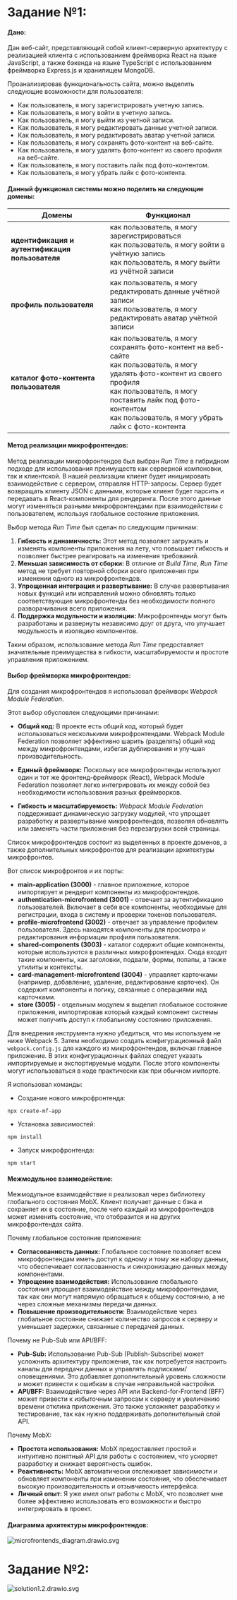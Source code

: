# Задание №1:

#### Дано:
Дан веб-сайт, представляющий собой клиент-серверную архитектуру с реализацией клиента с использованием фреймворка React на языке JavaScript,
а также бэкенда на языке TypeScript с использованием фреймворка Express.js и хранилищем MongoDB.

Проанализировав функциональность сайта, можно выделить следующие возможности для пользователя:
* Как пользователь, я могу зарегистрировать учетную запись.
* Как пользователь, я могу войти в учетную запись.
* Как пользователь, я могу выйти из учетной записи.
* Как пользователь, я могу редактировать данные учетной записи.
* Как пользователь, я могу редактировать аватар учетной записи.
* Как пользователь, я могу сохранять фото-контент на веб-сайте.
* Как пользователь, я могу удалять фото-контент из своего профиля на веб-сайте.
* Как пользователь, я могу поставить лайк под фото-контентом.
* Как пользователь, я могу убрать лайк с фото-контента.

#### Данный функционал системы можно поделить на следующие домены:
| Домены                                          | Функционал                                                                                                                                         |
|-------------------------------------------------|----------------------------------------------------------------------------------------------------------------------------------------------------|
| **идентификация и аутентификация пользователя** | как пользователь, я могу зарегистрироваться<br>как пользователь, я могу войти в учётную запись<br>как пользователь, я могу выйти из учётной записи |
| **профиль пользователя**                        | как пользователь, я могу редактировать данные учётной записи<br>как пользователь, я могу редактировать аватар учётной записи               |
| **каталог фото-контента пользователя**          | как пользователь, я могу сохранять фото-контент на веб-сайте<br>как пользователь, я могу удалять фото-контент из своего профиля<br>как пользователь, я могу поставить лайк под фото-контентом<br>как пользователь, я могу убрать лайк с фото-контента|

#### Метод реализации микрофронтендов:
Метод реализации микрофронтендов был выбран <i>Run Time</i> в гибридном подходе для использования преимуществ как серверной компоновки, так и клиентской. 
В нашей реализации клиент будет инициировать взаимодействие с сервером, отправляя HTTP-запросы. Сервер будет возвращать клиенту JSON с данными,
которые клиент будет парсить и передавать в React-компоненты для рендеринга. После этого данные могут изменяться разными микрофронтендами при взаимодействии с пользователем, 
используя глобальное состояние приложения.

Выбор метода <i>Run Time</i> был сделан по следующим причинам:
1. <b>Гибкость и динамичность:</b> Этот метод позволяет загружать и изменять компоненты приложения на лету, 
что повышает гибкость и позволяет быстрее реагировать на изменения требований.
2. <b>Меньшая зависимость от сборки:</b> В отличие от <i>Build Time</i>,
<i>Run Time</i> метод не требует повторной сборки всего приложения при изменении одного из микрофронтендов.
3. <b>Упрощенная интеграция и развертывание:</b> В случае развертывания новых функций или исправлений можно обновлять только соответствующие микрофронтенды 
без необходимости полного разворачивания всего приложения.
4. <b>Поддержка модульности и изоляции:</b> Микрофронтенды могут быть разработаны и развернуты независимо друг от друга, 
что улучшает модульность и изоляцию компонентов.

Таким образом, использование метода <i>Run Time</i> предоставляет значительные преимущества в гибкости, 
масштабируемости и простоте управления приложением.

#### Выбор фреймворка микрофронтендов:
Для создания микрофронтендов я использовал фреймворк <i>Webpack Module Federation</i>. 

Этот выбор обусловлен следующими причинами:

* <b>Общий код:</b> В проекте есть общий код, который будет использоваться несколькими микрофронтендами. 
Webpack Module Federation позволяет эффективно шарить (разделять) общий код между микрофронтендами, 
избегая дублирования и улучшая производительность.

* <b>Единый фреймворк:</b> Поскольку все микрофронтенды используют один и тот же фронтенд-фреймворк (React), 
Webpack Module Federation позволяет легко интегрировать их между собой без необходимости использования разных фреймворков.

* <b>Гибкость и масштабируемость:</b> <i>Webpack Module Federation</i> поддерживает динамическую загрузку модулей, 
что упрощает разработку и развертывание микрофронтендов, позволяя обновлять или заменять части приложения без перезагрузки всей страницы.

Список микрофронтендов состоит из выделенных в проекте доменов,
а также дополнительных микрофронтов для реализации архитектуры микрофронтов. 

Вот список микрофронтов и их порты:
* <b>main-application (3000)</b> - главное приложение, которое импортирует и рендерит компоненты из микрофронтендов.
* <b>authentication-microfrontend (3001)</b> - отвечает за аутентификацию пользователей. Включает в себя все компоненты, 
необходимые для регистрации, входа в систему и проверки токенов пользователя.
* <b>profile-microfrontend (3002)</b> - отвечает за управление профилем пользователя. 
Здесь находятся компоненты для просмотра и редактирования информации профиля пользователя.
* <b>shared-components (3003)</b> - каталог содержит общие компоненты, которые используются в различных микрофронтендах. 
Сюда входят такие компоненты, как заголовки, подвали, формы, попапы, а также утилиты и контексты.
* <b>card-management-microfrontend (3004)</b> - управляет карточками (например, добавление, удаление, редактирование карточек). 
Он содержит компоненты и логику, связанные с операциями над карточками.
* <b>store (3005)</b> - отдельным модулем я выделил глобальное состояние приложения, 
импортировав который каждый компонент системы может получить доступ к глобальному состоянию приложения.

Для внедрения инструмента нужно убедиться, что мы используем не ниже Webpack 5. 
Затем необходимо создать конфигурационный файл `webpack.config.js` для каждого из микрофронтендов, включая главное приложение. 
В этих конфигурационных файлах следует указать импортируемые и экспортируемые модули. 
После этого компоненты могут использоваться в коде практически как при обычном импорте.

Я использовал команды:
* Создание нового микрофронтенда:
```
npx create-mf-app
```

* Установка зависимостей:
```
npm install
```

* Запуск микрофронтенда:
```
npm start
```

#### Межмодульное взаимодействие:
Межмодульное взаимодействие я реализовал через библиотеку глобального состояния MobX. Клиент получает данные с бэка и сохраняет их в состояние, 
после чего каждый из микрофронтендов может изменить состояние, что отобразится и на других микрофронтендах сайта.

Почему глобальное состояние приложения:
* <b>Согласованность данных:</b> Глобальное состояние позволяет всем микрофронтендам иметь доступ к одному и тому же набору данных, 
что обеспечивает согласованность и синхронизацию данных между компонентами.
* <b>Упрощение взаимодействия:</b> Использование глобального состояния упрощает взаимодействие между микрофронтендами, 
так как они могут напрямую обращаться к общему состоянию, а не через сложные механизмы передачи данных.
* <b>Повышение производительности:</b> Взаимодействие через глобальное состояние снижает количество запросов к серверу и уменьшает задержки, 
связанные с передачей данных.

Почему не Pub-Sub или API/BFF:
* <b>Pub-Sub:</b> Использование Pub-Sub (Publish-Subscribe) может усложнить архитектуру приложения, 
так как потребуется настроить каналы для передачи данных и управлять подписками/оповещениями. 
Это добавляет дополнительный уровень сложности и может привести к ошибкам в случае неправильной настройки.
* <b>API/BFF:</b> Взаимодействие через API или Backend-for-Frontend (BFF) может привести к избыточным запросам к серверу и увеличению времени отклика приложения. 
Это также усложняет разработку и тестирование, так как нужно поддерживать дополнительный слой API.

Почему MobX:
* <b>Простота использования:</b> MobX предоставляет простой и интуитивно понятный API для работы с состоянием, что ускоряет разработку и снижает вероятность ошибок.
* <b>Реактивность:</b> MobX автоматически отслеживает зависимости и обновляет компоненты при изменении состояния, что обеспечивает высокую производительность и отзывчивость интерфейса.
* <b>Личный опыт:</b> Я уже имел опыт работы с MobX, что позволяет мне более эффективно использовать его возможности и быстро интегрировать в проект.

#### Диаграмма архитектуры микрофронтендов:
![microfrontends_diagram.drawio.svg](microfrontends_diagram.drawio.svg)


# Задание №2:
![solution1.2.drawio.svg](solution1.2.drawio.svg)
